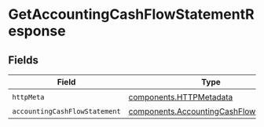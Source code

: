 # GetAccountingCashFlowStatementResponse


## Fields

| Field                                                                                            | Type                                                                                             | Required                                                                                         | Description                                                                                      |
| ------------------------------------------------------------------------------------------------ | ------------------------------------------------------------------------------------------------ | ------------------------------------------------------------------------------------------------ | ------------------------------------------------------------------------------------------------ |
| `httpMeta`                                                                                       | [components.HTTPMetadata](../../models/components/httpmetadata.md)                               | :heavy_check_mark:                                                                               | N/A                                                                                              |
| `accountingCashFlowStatement`                                                                    | [components.AccountingCashFlowStatement](../../models/components/accountingcashflowstatement.md) | :heavy_minus_sign:                                                                               | Success                                                                                          |